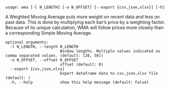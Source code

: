 ```
usage: wma [-l N_LENGTH] [-o N_OFFSET] [--export {csv,json,xlsx}] [-h]
```

A Weighted Moving Average puts more weight on recent data and less on past data. This is done by multiplying each bar’s price by a weighting factor.
Because of its unique calculation, WMA will follow prices more closely than a corresponding Simple Moving Average.

```
optional arguments:
  -l N_LENGTH, --length N_LENGTH
                        Window lengths. Multiple values indicated as comma separated values. (default: [20, 50])
  -o N_OFFSET, --offset N_OFFSET
                        offset (default: 0)
  --export {csv,json,xlsx}
                        Export dataframe data to csv,json,xlsx file (default: )
  -h, --help            show this help message (default: False)
```
